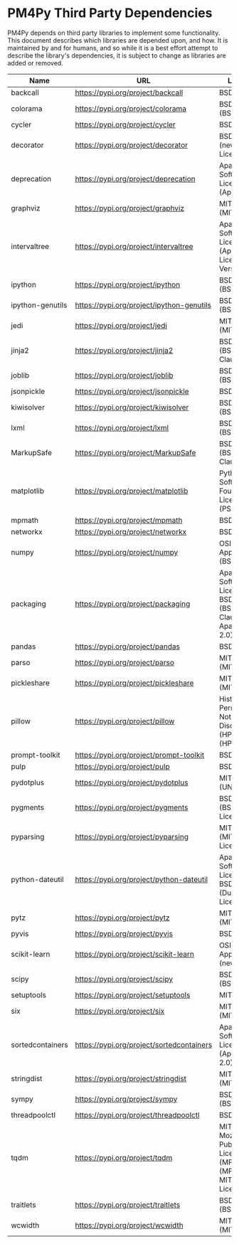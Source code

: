 # PM4Py Third Party Dependencies

PM4Py depends on third party libraries to implement some
functionality. This document describes which libraries are depended
upon, and how. It is maintained by and for humans, and so while it is a
best effort attempt to describe the library's dependencies, it is subject
to change as libraries are added or removed.

| Name | URL | License | Version |
| --------------------------- | ------------------------------------------------------------ | --------------------------- | ------------------- |
| backcall | https://pypi.org/project/backcall | BSD License | 0.2.0 |
| colorama | https://pypi.org/project/colorama | BSD License (BSD) | 0.4.4 |
| cycler | https://pypi.org/project/cycler | BSD | 0.10.0 |
| decorator | https://pypi.org/project/decorator | BSD License (new BSD License) | 4.4.2 |
| deprecation | https://pypi.org/project/deprecation | Apache Software License (Apache 2) | 2.1.0 |
| graphviz | https://pypi.org/project/graphviz | MIT License (MIT) | 0.16 |
| intervaltree | https://pypi.org/project/intervaltree | Apache Software License (Apache License, Version 2.0) | 3.1.0 |
| ipython | https://pypi.org/project/ipython | BSD License (BSD) | 7.19.0 |
| ipython-genutils | https://pypi.org/project/ipython-genutils | BSD License (BSD) | 0.2.0 |
| jedi | https://pypi.org/project/jedi | MIT License (MIT) | 0.18.0 |
| jinja2 | https://pypi.org/project/jinja2 | BSD License (BSD-3-Clause) | 3.0.0a1 |
| joblib | https://pypi.org/project/joblib | BSD License (BSD) | 1.0.0 |
| jsonpickle | https://pypi.org/project/jsonpickle | BSD License | 1.4.2 |
| kiwisolver | https://pypi.org/project/kiwisolver | BSD License (BSD) | 1.3.1 |
| lxml | https://pypi.org/project/lxml | BSD License (BSD) | 4.6.2 |
| MarkupSafe | https://pypi.org/project/MarkupSafe | BSD License (BSD-3-Clause) | 2.0.0a1 |
| matplotlib | https://pypi.org/project/matplotlib | Python Software Foundation License (PSF) | 3.3.3 |
| mpmath | https://pypi.org/project/mpmath | BSD | 1.1.0 |
| networkx | https://pypi.org/project/networkx | BSD License | 2.5 |
| numpy | https://pypi.org/project/numpy | OSI Approved (BSD) | 1.20.0rc2 |
| packaging | https://pypi.org/project/packaging | Apache Software License, BSD License (BSD-2-Clause or Apache-2.0) | 20.8 |
| pandas | https://pypi.org/project/pandas | BSD | 1.2.0 |
| parso | https://pypi.org/project/parso | MIT License (MIT) | 0.8.1 |
| pickleshare | https://pypi.org/project/pickleshare | MIT License (MIT) | 0.7.5 |
| pillow | https://pypi.org/project/pillow | Historical Permission Notice and Disclaimer (HPND) (HPND) | 8.1.0 |
| prompt-toolkit | https://pypi.org/project/prompt-toolkit | BSD License | 3.0.10 |
| pulp | https://pypi.org/project/pulp | BSD License | 2.1 |
| pydotplus | https://pypi.org/project/pydotplus | MIT License (UNKNOWN) | 2.0.2 |
| pygments | https://pypi.org/project/pygments | BSD License (BSD License) | 2.7.4 |
| pyparsing | https://pypi.org/project/pyparsing | MIT License (MIT License) | 3.0.0b2 |
| python-dateutil | https://pypi.org/project/python-dateutil | Apache Software License, BSD License (Dual License) | 2.8.1 |
| pytz | https://pypi.org/project/pytz | MIT License (MIT) | 2020.5 |
| pyvis | https://pypi.org/project/pyvis | BSD | 0.1.8.2 |
| scikit-learn | https://pypi.org/project/scikit-learn | OSI Approved (new BSD) | 0.24.0 |
| scipy | https://pypi.org/project/scipy | BSD License (BSD) | 1.6.0 |
| setuptools | https://pypi.org/project/setuptools | MIT License | 51.1.2 |
| six | https://pypi.org/project/six | MIT License (MIT) | 1.15.0 |
| sortedcontainers | https://pypi.org/project/sortedcontainers | Apache Software License (Apache 2.0) | 2.3.0 |
| stringdist | https://pypi.org/project/stringdist | MIT License (MIT) | 1.0.9 |
| sympy | https://pypi.org/project/sympy | BSD License (BSD) | 1.7.1 |
| threadpoolctl | https://pypi.org/project/threadpoolctl | BSD License | 2.1.0 |
| tqdm | https://pypi.org/project/tqdm | MIT License, Mozilla Public License 2.0 (MPL 2.0) (MPLv2.0, MIT Licences) | 4.56.0 |
| traitlets | https://pypi.org/project/traitlets | BSD License (BSD) | 5.0.5 |
| wcwidth | https://pypi.org/project/wcwidth | MIT License (MIT) | 0.2.5 |
